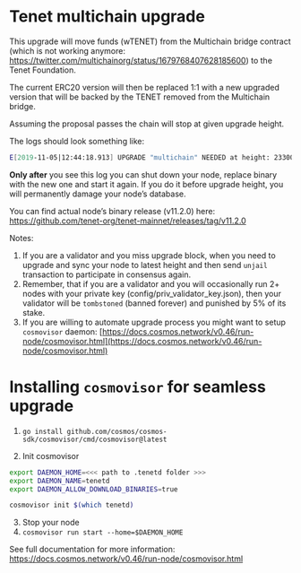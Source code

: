 # Tenet multichain upgrade

This upgrade will move funds (wTENET) from the Multichain bridge contract (which is not working anymore: https://twitter.com/multichainorg/status/1679768407628185600) to the Tenet Foundation.

The current ERC20 version will then be replaced 1:1 with a new upgraded version that will be backed by the TENET removed from the Multichain bridge.

Assuming the proposal passes the chain will stop at given upgrade height.

The logs should look something like:

```bash
E[2019-11-05|12:44:18.913] UPGRADE "multichain" NEEDED at height: 2330000:       module=main
```

**Only after** you see this log you can shut down your node, replace binary with the new one and start it again. 
If you do it before upgrade height, you will permanently damage your node’s database.

You can find actual node’s binary release (v11.2.0) here: https://github.com/tenet-org/tenet-mainnet/releases/tag/v11.2.0

Notes:

1. If you are a validator and you miss upgrade block, when you need to upgrade and sync your node to latest height and 
then send `unjail` transaction to participate in consensus again.
2. Remember, that if you are a validator and you will occasionally run 2+ nodes 
with your private key (config/priv_validator_key.json), then your validator will be 
`tombstoned` (banned forever) and punished by 5% of its stake.
3. If you are willing to automate upgrade process you might want to setup `cosmovisor` 
daemon: [https://docs.cosmos.network/v0.46/run-node/cosmovisor.html](https://docs.cosmos.network/v0.46/run-node/cosmovisor.html)

# Installing `cosmovisor` for seamless upgrade

1. `go install github.com/cosmos/cosmos-sdk/cosmovisor/cmd/cosmovisor@latest`

2. Init cosmovisor
```bash
export DAEMON_HOME=<<< path to .tenetd folder >>>
export DAEMON_NAME=tenetd
export DAEMON_ALLOW_DOWNLOAD_BINARIES=true

cosmovisor init $(which tenetd)
```
3. Stop your node
4. `cosmovisor run start --home=$DAEMON_HOME`

See full documentation for more information: https://docs.cosmos.network/v0.46/run-node/cosmovisor.html
